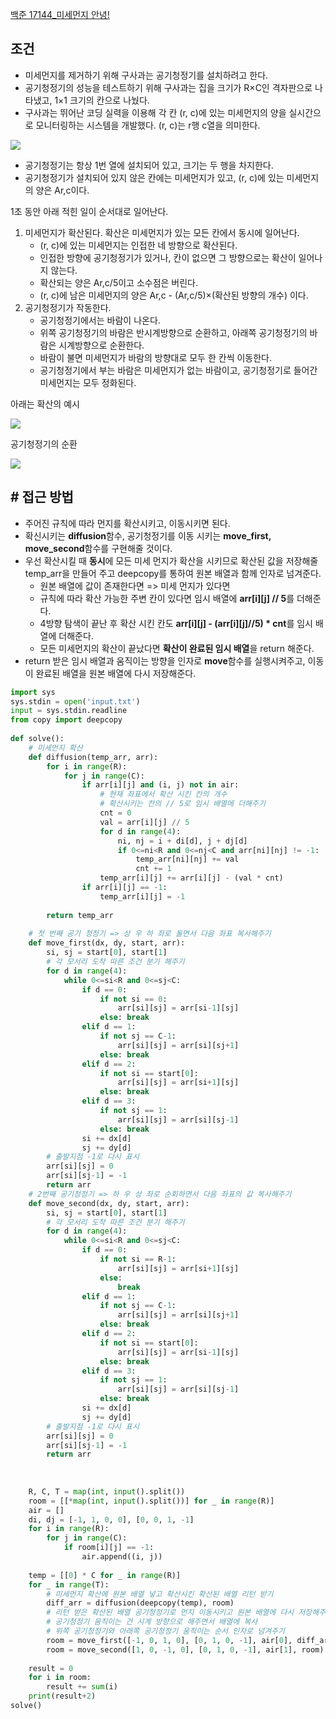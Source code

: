
[백준 17144_미세먼지 안녕!](https://www.acmicpc.net/problem/17144)


## 조건

- 미세먼지를 제거하기 위해 구사과는 공기청정기를 설치하려고 한다. 
- 공기청정기의 성능을 테스트하기 위해 구사과는 집을 크기가 R×C인 격자판으로 나타냈고, 1×1 크기의 칸으로 나눴다. 
- 구사과는 뛰어난 코딩 실력을 이용해 각 칸 (r, c)에 있는 미세먼지의 양을 실시간으로 모니터링하는 시스템을 개발했다. (r, c)는 r행 c열을 의미한다.

![](Algorithm/baekjoon/assets/Pasted%20image%2020230101173026.png)


- 공기청정기는 항상 1번 열에 설치되어 있고, 크기는 두 행을 차지한다. 
- 공기청정기가 설치되어 있지 않은 칸에는 미세먼지가 있고, (r, c)에 있는 미세먼지의 양은 Ar,c이다.

1초 동안 아래 적힌 일이 순서대로 일어난다.

1.  미세먼지가 확산된다. 확산은 미세먼지가 있는 모든 칸에서 동시에 일어난다.
    -   (r, c)에 있는 미세먼지는 인접한 네 방향으로 확산된다.
    -   인접한 방향에 공기청정기가 있거나, 칸이 없으면 그 방향으로는 확산이 일어나지 않는다.
    -   확산되는 양은 Ar,c/5이고 소수점은 버린다.
    -   (r, c)에 남은 미세먼지의 양은 Ar,c - (Ar,c/5)×(확산된 방향의 개수) 이다.
2.  공기청정기가 작동한다.
    -   공기청정기에서는 바람이 나온다.
    -   위쪽 공기청정기의 바람은 반시계방향으로 순환하고, 아래쪽 공기청정기의 바람은 시계방향으로 순환한다.
    -   바람이 불면 미세먼지가 바람의 방향대로 모두 한 칸씩 이동한다.
    -   공기청정기에서 부는 바람은 미세먼지가 없는 바람이고, 공기청정기로 들어간 미세먼지는 모두 정화된다.

아래는 확산의 예시

![](Algorithm/baekjoon/assets/Pasted%20image%2020230101173357.png)


공기청정기의 순환

![](Algorithm/baekjoon/assets/Pasted%20image%2020230101173503.png)




## # 접근 방법

- 주어진 규칙에 따라 먼지를 확산시키고, 이동시키면 된다.
- 확신시키는 **diffusion**함수, 공기청정기를 이동 시키는 **move_first, move_second**함수를 구현해줄 것이다.
- 우선 확산시킬 때 **동시**에 모든 미세 먼지가 확산을 시키므로 확산된 값을 저장해줄 temp_arr을 만들어 주고 deepcopy를 통하여 원본 배열과 함께 인자로 넘겨준다.
	- 원본 배열에 값이 존재한다면 => 미세 먼지가 있다면
	- 규칙에 따라 확산 가능한 주변 칸이 있다면 임시 배열에 **arr[i][j] // 5**를 더해준다.
	- 4방향 탐색이 끝난 후 확산 시킨 칸도 **arr[i][j] - (arr[i][j]//5) * cnt**를 임시 배열에 더해준다.
	- 모든 미세먼지의 확산이 끝났다면 **확산이 완료된 임시 배열**을 return 해준다.
- return 받은 임시 배열과 움직이는 방향을 인자로 **move**함수를 실행시켜주고, 이동이 완료된 배열을 원본 배열에 다시 저장해준다.

```python
import sys  
sys.stdin = open('input.txt')  
input = sys.stdin.readline  
from copy import deepcopy  
  
def solve():  
    # 미세먼지 확산  
    def diffusion(temp_arr, arr):  
        for i in range(R):  
            for j in range(C):  
                if arr[i][j] and (i, j) not in air:  
                    # 현재 좌표에서 확산 시킨 칸의 개수  
                    # 확산시키는 칸의 // 5로 임시 배열에 더해주기                    
                    cnt = 0  
                    val = arr[i][j] // 5  
                    for d in range(4):  
                        ni, nj = i + di[d], j + dj[d]  
                        if 0<=ni<R and 0<=nj<C and arr[ni][nj] != -1:  
                            temp_arr[ni][nj] += val  
                            cnt += 1  
                    temp_arr[i][j] += arr[i][j] - (val * cnt)  
                if arr[i][j] == -1:  
                    temp_arr[i][j] = -1  
  
        return temp_arr  
  
    # 첫 번째 공기 청정기 => 상 우 하 좌로 돌면서 다음 좌표 복사해주기  
    def move_first(dx, dy, start, arr):  
        si, sj = start[0], start[1]  
        # 각 모서리 도착 따른 조건 분기 해주기  
        for d in range(4):  
            while 0<=si<R and 0<=sj<C:  
                if d == 0:  
                    if not si == 0:  
                        arr[si][sj] = arr[si-1][sj]  
                    else: break  
                elif d == 1:  
                    if not sj == C-1:  
                        arr[si][sj] = arr[si][sj+1]  
                    else: break  
                elif d == 2:  
                    if not si == start[0]:  
                        arr[si][sj] = arr[si+1][sj]  
                    else: break  
                elif d == 3:  
                    if not sj == 1:  
                        arr[si][sj] = arr[si][sj-1]  
                    else: break  
                si += dx[d]  
                sj += dy[d]  
        # 출발지점 -1로 다시 표시  
        arr[si][sj] = 0  
        arr[si][sj-1] = -1  
        return arr  
    # 2번째 공기청정기 => 하 우 상 좌로 순회하면서 다음 좌표의 값 복사해주기  
    def move_second(dx, dy, start, arr):  
        si, sj = start[0], start[1]  
        # 각 모서리 도착 따른 조건 분기 해주기  
        for d in range(4):  
            while 0<=si<R and 0<=sj<C:  
                if d == 0:  
                    if not si == R-1:  
                        arr[si][sj] = arr[si+1][sj]  
                    else:  
                        break  
                elif d == 1:  
                    if not sj == C-1:  
                        arr[si][sj] = arr[si][sj+1]  
                    else: break  
                elif d == 2:  
                    if not si == start[0]:  
                        arr[si][sj] = arr[si-1][sj]  
                    else: break  
                elif d == 3:  
                    if not sj == 1:  
                        arr[si][sj] = arr[si][sj-1]  
                    else: break  
                si += dx[d]  
                sj += dy[d]  
        # 출발지점 -1로 다시 표시  
        arr[si][sj] = 0  
        arr[si][sj-1] = -1  
        return arr  
  
  
  
    R, C, T = map(int, input().split())  
    room = [[*map(int, input().split())] for _ in range(R)]  
    air = []  
    di, dj = [-1, 1, 0, 0], [0, 0, 1, -1]  
    for i in range(R):  
        for j in range(C):  
            if room[i][j] == -1:  
                air.append((i, j))  
  
    temp = [[0] * C for _ in range(R)]  
    for _ in range(T):  
        # 미세먼지 확산에 원본 배열 넣고 확산시킨 확산된 배열 리턴 받기  
        diff_arr = diffusion(deepcopy(temp), room)  
        # 리턴 받은 확산된 배열 공기청정기로 먼지 이동시키고 원본 배열에 다시 저장해주기.  
        # 공기청정기 움직이는 건 시계 방향으로 해주면서 배열에 복사        
        # 위쪽 공기청정기와 아래쪽 공기청정기 움직이는 순서 인자로 넘겨주기        
        room = move_first([-1, 0, 1, 0], [0, 1, 0, -1], air[0], diff_arr) 
        room = move_second([1, 0, -1, 0], [0, 1, 0, -1], air[1], room)  
  
    result = 0  
    for i in room:  
        result += sum(i)  
    print(result+2)  
solve()
```